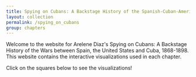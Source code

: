 ```yaml
---
title: Spying on Cubans: A Backstage History of the Spanish-Cuban-American War, 1868-1898
layout: collection
permalink: /spying_on_cubans
group: chapters
---
```


Welcome to the website for Arelene Diaz's Spying on Cubans: A Backstage History of the Wars between Spain, the United States and Cuba, 1868-1898. This website contains the interactive visualizations used in each chapter. 

Click on the squares below to see the visualizations!
